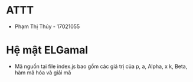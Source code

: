 # ATTT
* Phạm Thị Thúy - 17021055
# Hệ mật ELGamal
* Mã nguồn tại file index.js bao gồm các giá trị của p, a, Alpha, x k, Beta, hàm mã hóa và giải mã
